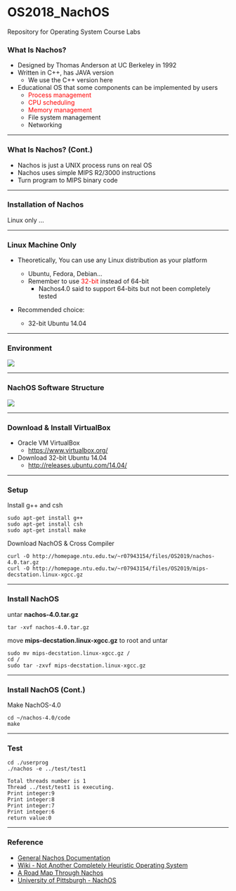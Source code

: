 # OS2018_NachOS

Repository for Operating System Course Labs

### What Is Nachos?

* Designed by Thomas Anderson at UC Berkeley in 1992
* Written in C++, has JAVA version
    * We use the C++ version here
* Educational OS that some components can be implemented by users
    * <span style="color:red;">Process management</span>
    * <span style="color:red;">CPU scheduling</span>
    * <span style="color:red;">Memory management</span>
    * File system management
    * Networking



---

### What Is Nachos? (Cont.)

* Nachos is just a UNIX process runs on real OS
* Nachos uses simple MIPS R2/3000 instructions
* Turn program to MIPS binary code


---

### Installation of Nachos
Linux only ...



---

### Linux Machine Only

* Theoretically, You can use any Linux distribution as your platform
    * Ubuntu, Fedora, Debian...
    * Remember to use <span style="color: red;">32-bit</span> instead of 64-bit
        * Nachos4.0 said to support 64-bits but not been completely tested

* Recommended choice:
    * 32-bit Ubuntu 14.04 

---

### Environment


![](https://i.imgur.com/Uy1BJ0C.png)


---

### NachOS Software Structure

![](https://i.imgur.com/bslYvc7.png)



---

### Download & Install VirtualBox

* Oracle VM VirtualBox
    * https://www.virtualbox.org/
* Download 32-bit Ubuntu 14.04 
    * http://releases.ubuntu.com/14.04/


---

### Setup 

Install g++ and csh
```shell=
sudo apt-get install g++
sudo apt-get install csh
sudo apt-get install make
```

Download NachOS & Cross Compiler
```shell=
curl -O http://homepage.ntu.edu.tw/~r07943154/files/OS2019/nachos-4.0.tar.gz
curl -O http://homepage.ntu.edu.tw/~r07943154/files/OS2019/mips-decstation.linux-xgcc.gz
```

---

### Install NachOS 

untar **nachos-4.0.tar.gz**

```shell=
tar -xvf nachos-4.0.tar.gz
```

move **mips-decstation.linux-xgcc.gz** to root and untar

```shell=
sudo mv mips-decstation.linux-xgcc.gz /
cd /
sudo tar -zxvf mips-decstation.linux-xgcc.gz
```


---

### Install NachOS (Cont.)

Make NachOS-4.0
```shell=
cd ~/nachos-4.0/code
make
```


---

### Test

```shell=
cd ./userprog
./nachos -e ../test/test1
```


```
Total threads number is 1
Thread ../test/test1 is executing.
Print integer:9
Print integer:8
Print integer:7
Print integer:6
return value:0
```

---

### Reference

* [General Nachos Documentation](https://homes.cs.washington.edu/~tom/nachos/)
* [Wiki - Not Another Completely Heuristic Operating System](https://en.wikipedia.org/wiki/Not_Another_Completely_Heuristic_Operating_System)
* [A Road Map Through Nachos](https://users.cs.duke.edu/~narten/110/nachos/main/main.html)
* [University of Pittsburgh - NachOS](https://people.cs.pitt.edu/~manas/courses/CS1550/nachos.htm)
